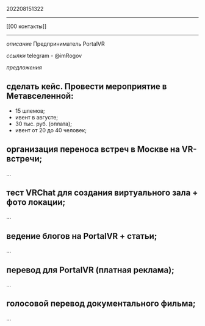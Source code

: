 202208151322
***
[[00 контакты]]
***
*описание*
Предприниматель PortalVR

*ссылки*
telegram - @imRogov

*предложения*
## сделать кейс. Провести мероприятие в Метавселенной:
- 15 шлемов;
- ивент в августе;
- 30 тыс. руб. (оплата);
- ивент от 20 до 40 человек;
## организация переноса встреч в Москве на VR-встречи;
...
## тест VRChat для создания виртуального зала + фото локации;
...
## ведение блогов на PortalVR + статьи;
...
## перевод для PortalVR (платная реклама);
...
## голосовой перевод документального фильма;
...